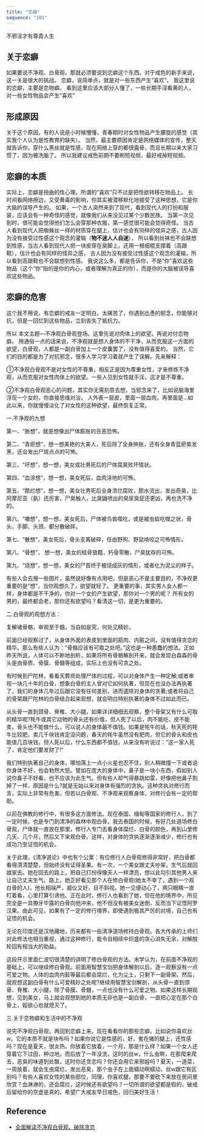```yaml
---
title: "恋癖"
sequence: "101"
---
```


不邪淫才有尊貴人生

## 关于恋癖

如果要说不净观、白骨观，那就必须要说到恋癖这个东西。对于戒色的新手来说，这一关是很大的挑战。
恋癖，说简单点，就是对一些东西产生“喜欢”。
我这里说的恋癖，主要是恋物癖。
看到这里应该大部分人懂了，一些长期手淫看黄的人，对一些女性物品会产生“喜欢”

## 形成原因

关于这个原因，有的人说是小时候懵懂，青春期时对女性物品产生朦胧的感觉（其实我个人认为是性教育的缺失）。
当然，最主要原因肯定是网络媒体的宣传，整天就告诉你，穿什么黑丝就是性感，现在网络上穿的都很露骨，而且长期以来大家习惯了，因为被洗脑了。
所以我建议戒色前期不要刷短视频，最好戒掉短视频。

## 恋癖的本质

实际上，恋癖是扭曲的性心理。所谓的“喜欢”只不过是把性欲转移在物品上。
长时间看网络擦边，又受黄毒的影响，你其实被潜移默化地接受了这种思想，它是你大脑的误导产生的。
如果，一个古人突然来到了现代，看到现代人的打扮和服装，应该会有一种奇怪的感觉，就像我们从来没见过某个少数民族。
当第一次见到时，很可能会觉得他们怎么会穿那种衣服，第一感觉很可能会觉得奇怪。
当古人看到现代人把蜘蛛丝一样的材质穿在腿上，估计也会有同样的怪异之感，古人因为没有接受过性感这个观念的灌输（**物不迷人人自迷**），
所以看到丝袜也不会联想到性感，当古人看到现代人把一块皮穿在臭脚上，还用一根细棍支撑着（高跟鞋），估计也会有同样的怪异之感，
古人因为没有接受过性感这个观念的灌输，所以看到高跟鞋也不会联想到性感。
我说这么多，都是告诉你，不是“你”喜欢这些物品（这个“你”指的是你的内心，或者理解为真正的你），而是你的大脑被误导喜欢这些物品。
 

## 恋癖的危害

这个我不用说，有恋癖的戒友一定明白。太痛苦了，你遇到怂恿的邪念，你能够对抗，但是一回忆到这些物品，立刻丧失了抵抗力。

所以 本文主题—不净观白骨观登场。这里先说对肉体上的欲望。再说对付恋物癖。
用通俗一点的话来说，不净观就是想人身体的不干净，从而克服这一方面的欲望，白骨观，人都是一副白骨加上一个皮囊罢了，没有值得喜爱的。
当然，它们的目的都是为了对抗邪念，很多人学习学习着就产生了误解。先来解释：

①不净观白骨观不是对女性的不尊重，相反正是因为尊重女性，才来修炼不净观，从而克服对女性肉体上的欲望。一些人见到女性就手淫，这才是不尊重。

②不净观白骨观恶心的问题，其实你无需刻意去想，当邪念来了，比如说脑海里浮现一个女的，你直接思维对治，
人外表一层皮，里面一层血肉，再里面是...如此以来，你就慢慢淡化了对女性的这种欲望，最终恢复正常。

一.不净观的九想

第一、“胀想”，就是想像出尸体膨胀的丑恶恐怖。

第二、“青瘀想”，想一想美艳的大美人，死后除了全身肿胀，还有全身青蓝瘀紫发黑，还会发出尸斑点点的可怖。

第三、“坏想”，想一想，美女或壮男死后的尸体腐臭败坏情状。

第四、“血涂想”，想一想，美女死后，血肉涂地的可怖。

第五、“脓烂想”，想一想，美女壮男死后全身溃烂腐败，脓水流出，发出奇臭，比阿摩尼亚（氨）还厉害，尸臭触人，比臭鼬喷出的臭尿臭屁还更凶，再也洗不净的。

第六、“噉想”，想一想，美女死后，尸体被鸟兽噬吃，或是被虫蚁吃噬之状，骨头、手脚、头颈、都分散破碎。

第七、“散想”，美女死后，骨头支离破碎，任由野狗、野鼠啃咬之可怖情形。

第八、“骨想”， 想一想，美女的枯骨狼籍，朽骨零散，尸臭犹存的可怖。

第九、“烧想”，想一想，美女的尸首终于被烧成灰的情形，或者化为泥尘的样子。

有些人会去搜一些图片，虽然说好像有点用吧，但是恶心不是主要目的，不净观更重要的是“想”，当你观想久了，欲望就轻了。
更重要的事，其实男人女人都一样，身体都是不干净的，你对一个女的产生欲望，那你对一个男的呢？
所有女的男的，最终都会老，那你还有欲望吗？看清这一切，是更为重要的。

 



二.白骨观的观想方法：

复解诸骨骼，审观至于髓，当自如是究，何处见精妙。

前面已经观察过了，从身体外面的表皮到里面的筋肉、内脏之间，没有值得贪恋的精华。那么有些人认为：“骨骼应该有可取之处吧。”这也是一种愚蠢的想法。正如昨天所说，人体可以不断地剖析，如果将所有骨骼解剖开来，就会发现白森森的骨头是由骨质、骨膜、骨髓等组成，实际上也没有可贪之处。

有时候到尸陀林，看看天葬师处理尸体的过程，可以对身体产生一种定解;或者审视一块几十年的白骨，想象白骨的主人曾对它如何执著，但现在也没办法再执著了，我们的身体几年过后跟它没有任何差别，进而遣除对身体的贪著;或者将自己的骨架跟尸陀林的白骨结合起来观想，就会明白特别执著的身体不过如此而已。

从头骨一直到颈骨、脊椎、大小腿，如果详详细细去观察，整个骨架又有什么可取的精华呢?牦牛或其它动物的骨头还有价值，但人死了以后，肉不能吃，皮不能卖，骨头也不能做什么，可以说人的身体最不值钱。如果是牦牛的话，秋天死的牦牛比较肥，卖几千块钱肯定没问题，春天的牦牛虽然没有肥肉，但它的骨头和皮也能值几百块钱。但人死以后，什么东西都不值钱，从来没有听说过：“这一家人死了，肯定他们要发财了!”

我们特别执著自己的身体，哪怕落上一点小火星也忍不住，别人稍微撞一下或者说你身体不好，也会勃然大怒。譬如在庞大的身体中，鼻子是一块小东西，假如别人说你鼻子不好看，也不应该为此生气。但有些人却气得暴跳如雷，好像把他鼻子割掉了一样，原因是什么?就是无始以来对身体有强烈的贪执。这种贪执对修行而言，实际上非常有危害。但若以白骨观、不净观来观察身体，对修行会有一定的帮助。

以前在佛教的修行中，有很多这方面修法。现在泰国、缅甸等国家的修行人，到了一定时候，也是专门到清净的森林中观白骨。我去泰国的时候，有好几处道场修白骨观，尸体就一直放在那里，修行人专门去看身体糜烂、白骨的颜色，再到山里修几天、几个月，然后又下来观白骨。这样，对身体的贪执逐渐逐渐减少，修行也有成功乃至证悟的机会。

关于此理，《清净道论》中也有个公案：有位修行人白骨观修得非常好，把白骨都看得清清楚楚，但始终没有证得圣果。有一次，一个美女跟丈夫吵架，生气后就回娘家去。她在回去的路上，把自己打扮得像天人一样漂亮，想以此勾引其他男人来让自己丈夫生气。路上，她正好看见那个人在修白骨观(她太不幸了，遇到一个观白骨的人)，他长相端严，威仪又好，目不斜视。她一见便动心了，两只眼睛一直盯着看，心里打算引诱他。正在此时，修行人也看到了她，但在他的境界中，所见完全是一具獠牙毕露的白骨向他冲来，他不但没有被美女迷倒，反而当下证悟阿罗汉果。由此可见，如果有了一定的修行境界，即使遇到极其严厉的对境，自己也有证悟的机会。

无论在印度还是汉地藏地，历来都有一些清净道场修持白骨观。各大传承的上师们对此修法也相当重视，通过这种修行，能令自相续中炽盛的贪心消失无余，对解脱轮回有相当大的助益。

这段开示里面仁波切很清楚的讲明了修白骨观的方法。末学认为，在前面不净观的基础上，可以继续修白骨观。前面用智慧宝剑把身体解剖以后，逐一观察没有一点可爱之物。人体的血肉内脏等最后都会腐烂，化为尘土，只剩下一副骨架。然后，就观想这副白骨有什么可爱精妙之处呢?继续用智慧宝剑解剖，从头骨一直到颈骨、脊椎、大小腿，除了骨膜、骨髓，一点也没有什么可爱之物。如果这样长期观想，见到美女，马上就会观想到她的本质无非也是一副白骨，一直把心定在那个白骨上，婬欲心也就熄灭了。

三.关于恋物癖和生活中的不净观

说完不净观白骨观，再回到恋癖上来，现在看看你的那些恋癖，比如说你喜欢丝w，它的本质不就是块布吗？如果你说它是性感的，好，套在猪的腿上，还性感吗？现在是夏天，很炎热。你放着它放着，一个月，那是什么样？如果一个女人还穿着它下过田，种过地，而后放了一年没洗，这时的丝w，什么虫啊，在那爬来爬去，恶臭的味道到处飘，这时你还贪恋吗？你还会用它来邪婬吗？夏天，一道菜，一周放着，就会生虫腐烂，发出恶臭，那个虫子在上面蠕动啊蠕动，丝w跟它有区别吗？有些人喜欢女性的某些部位，同理，你喜欢腿，那要不要砍下来放在房间里欣赏？血淋淋的，还会腐烂，这时候还有欲望吗？一切所谓的欲望都是假的，破戒后留给你的空虚是真的。希望广大戒友早日戒色，回归美好生活！

## Reference

- [全面解读不净观白骨观、破除贪恋](https://www.jiexy.com/35843.html)

